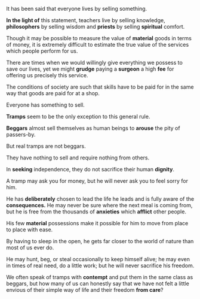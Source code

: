 It has been said that everyone lives by selling something. 

**In the light of** this statement, teachers live by selling knowledge, **philosophers** by selling wisdom and **priests** by selling **spiritual** comfort. 

Though it may be possible to measure the value of **material** goods in terms of money, it is extremely difficult to estimate the true value of the services which people perform for us. 

There are times when we would willingly give everything we possess to save our lives, yet we might **grudge** paying a **surgeon** a high **fee** for offering us precisely this service. 

The conditions of society are such that skills have to be paid for in the same way that goods are paid for at a shop. 

Everyone has something to sell.



**Tramps** seem to be the only exception to this general rule. 

**Beggars** almost sell themselves as human beings to **arouse** the pity of passers-by. 

But real tramps are not beggars. 

They have nothing to sell and require nothing from others. 

In **seeking** independence, they do not sacrifice their human **dignity**.

A tramp may ask you for money, but he will never ask you to feel sorry for him. 

He has **deliberately** chosen to lead the life he leads and is fully aware of the **consequences.** He may never be sure where the next meal is coming from, but he is free from the thousands of **anxieties** which **afflict** other people. 

His few **material** possessions make it possible for him to move from place to place with ease. 

By having to sleep in the open, he gets far closer to the world of nature than most of us ever do. 

He may hunt, beg, or steal occasionally to keep himself alive; he may even in times of real need, do a little work; but he will never sacrifice his freedom. 

We often speak of tramps with **contempt** and put them in the same class as beggars, but how many of us can honestly say that we have not felt a little envious of their simple way of life and their freedom **from care**?